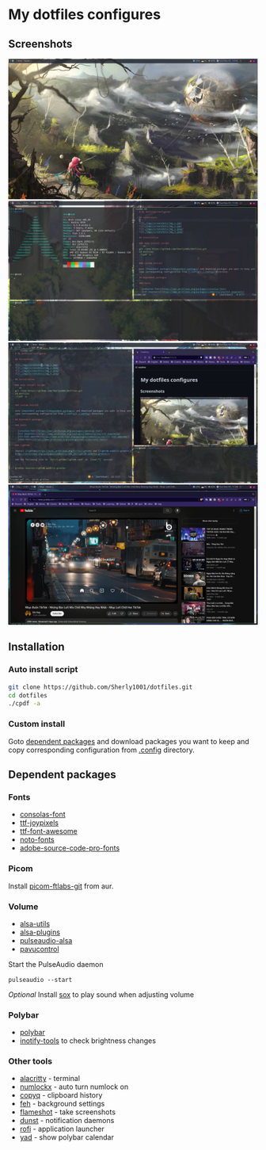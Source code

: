 # My dotfiles configures

## Screenshots

![](./imgs/screenshots/img_1.jpg)
![](./imgs/screenshots/img_2.jpg)
![](./imgs/screenshots/img_3.jpg)
![](./imgs/screenshots/img_4.jpg)

## Installation

### Auto install script
```sh
git clone https://github.com/Sherly1001/dotfiles.git
cd dotfiles
./cpdf -a
```

### Custom install

Goto [dependent packages](#dependent-packages) and download packages you want to keep and copy corresponding configuration from [.config](./.config) directory.

## Dependent packages

### Fonts

- [consolas-font](https://aur.archlinux.org/packages/consolas-font)
- [ttf-joypixels](https://archlinux.org/packages/extra/any/ttf-joypixels)
- [ttf-font-awesome](https://archlinux.org/packages/extra/any/ttf-font-awesome)
- [noto-fonts](https://www.archlinux.org/packages/extra/any/noto-fonts)
- [adobe-source-code-pro-fonts](https://archlinux.org/packages/extra/any/adobe-source-code-pro-fonts)

### Picom

Install [picom-ftlabs-git](https://aur.archlinux.org/packages/picom-ftlabs-git) from aur.

### Volume

- [alsa-utils](https://archlinux.org/packages/extra/x86_64/alsa-utils/)
- [alsa-plugins](https://archlinux.org/packages/extra/x86_64/alsa-plugins/)
- [pulseaudio-alsa](https://archlinux.org/packages/extra/x86_64/pulseaudio-alsa/)
- [pavucontrol](https://archlinux.org/packages/extra/x86_64/pavucontrol/)

Start the PulseAudio daemon

```
pulseaudio --start
```

_Optional_ Install [sox](https://archlinux.org/packages/extra/x86_64/sox/) to play sound when adjusting volume

### Polybar

- [polybar](https://archlinux.org/packages/extra/x86_64/polybar/)
- [inotify-tools](https://archlinux.org/packages/extra/x86_64/inotify-tools/) to check brightness changes

### Other tools

- [alacritty](https://wiki.archlinux.org/title/Alacritty) - terminal
- [numlockx](https://archlinux.org/packages/extra/x86_64/numlockx/) - auto turn numlock on
- [copyq](https://archlinux.org/packages/extra/x86_64/copyq/) - clipboard history
- [feh](https://wiki.archlinux.org/title/feh) - background settings
- [flameshot](https://wiki.archlinux.org/title/Flameshot) - take screenshots
- [dunst](https://wiki.archlinux.org/title/Dunst) - notification daemons
- [rofi](https://wiki.archlinux.org/title/Rofi) - application launcher
- [yad](https://archlinux.org/packages/extra/x86_64/yad/) - show polybar calendar
